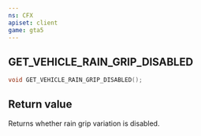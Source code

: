 ```yaml
---
ns: CFX
apiset: client
game: gta5
---
```

## GET_VEHICLE_RAIN_GRIP_DISABLED

```c
void GET_VEHICLE_RAIN_GRIP_DISABLED();
```

## Return value
Returns whether rain grip variation is disabled.